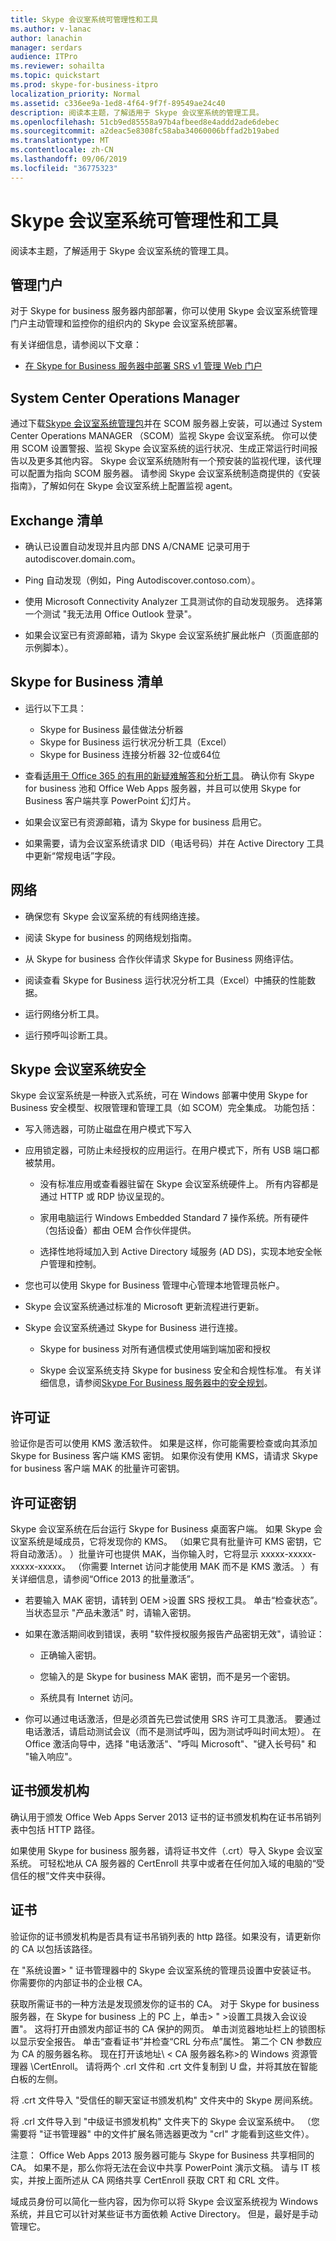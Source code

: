 ```yaml
---
title: Skype 会议室系统可管理性和工具
ms.author: v-lanac
author: lanachin
manager: serdars
audience: ITPro
ms.reviewer: sohailta
ms.topic: quickstart
ms.prod: skype-for-business-itpro
localization_priority: Normal
ms.assetid: c336ee9a-1ed8-4f64-9f7f-89549ae24c40
description: 阅读本主题，了解适用于 Skype 会议室系统的管理工具。
ms.openlocfilehash: 51cb9ed85558a97b4afbeed8e4addd2ade6debec
ms.sourcegitcommit: a2deac5e8308fc58aba34060006bffad2b19abed
ms.translationtype: MT
ms.contentlocale: zh-CN
ms.lasthandoff: 09/06/2019
ms.locfileid: "36775323"
---
```

# <a name="skype-room-system-manageability-and-tools"></a>Skype 会议室系统可管理性和工具
 
阅读本主题，了解适用于 Skype 会议室系统的管理工具。
  
## <a name="administrative-portal"></a>管理门户

对于 Skype for business 服务器内部部署，你可以使用 Skype 会议室系统管理门户主动管理和监控你的组织内的 Skype 会议室系统部署。
  
有关详细信息，请参阅以下文章：
  
- [在 Skype for Business 服务器中部署 SRS v1 管理 Web 门户](../deploy-conferencing/room-system-v1-administrative-web-portal.md)
    
## <a name="system-center-operations-manager"></a>System Center Operations Manager

通过下载[Skype 会议室系统管理包](https://www.microsoft.com/download/details.aspx?id=42320)并在 SCOM 服务器上安装，可以通过 System Center Operations MANAGER （SCOM）监视 Skype 会议室系统。 你可以使用 SCOM 设置警报、监视 Skype 会议室系统的运行状况、生成正常运行时间报告以及更多其他内容。 Skype 会议室系统随附有一个预安装的监视代理，该代理可以配置为指向 SCOM 服务器。 请参阅 Skype 会议室系统制造商提供的《安装指南》，了解如何在 Skype 会议室系统上配置监视 agent。
  
## <a name="exchange-checklist"></a>Exchange 清单

- 确认已设置自动发现并且内部 DNS A/CNAME 记录可用于 autodiscover.domain.com。
    
- Ping 自动发现（例如，Ping Autodiscover.contoso.com）。
    
- 使用 Microsoft Connectivity Analyzer 工具测试你的自动发现服务。 选择第一个测试 "我无法用 Office Outlook 登录"。
    
- 如果会议室已有资源邮箱，请为 Skype 会议室系统扩展此帐户（页面底部的示例脚本）。
    
## <a name="skype-for-business-checklist"></a>Skype for Business 清单

- 运行以下工具：
    
  - Skype for Business 最佳做法分析器     
  - Skype for Business 运行状况分析工具（Excel）    
  - Skype for Business 连接分析器 32-位或64位
    
- 查看[适用于 Office 365 的有用的新疑难解答和分析工具](https://blogs.technet.microsoft.com/educloud/2013/08/13/useful-new-troubleshooting-and-analysis-tools-for-office-365/)。 确认你有 Skype for business 池和 Office Web Apps 服务器，并且可以使用 Skype for Business 客户端共享 PowerPoint 幻灯片。
    
- 如果会议室已有资源邮箱，请为 Skype for business 启用它。
    
- 如果需要，请为会议室系统请求 DID（电话号码）并在 Active Directory 工具中更新“常规电话”字段。
    
## <a name="network"></a>网络

- 确保您有 Skype 会议室系统的有线网络连接。
    
- 阅读 Skype for business 的网络规划指南。
    
- 从 Skype for business 合作伙伴请求 Skype for Business 网络评估。
    
- 阅读查看 Skype for Business 运行状况分析工具（Excel）中捕获的性能数据。
    
- 运行网络分析工具。
    
- 运行预呼叫诊断工具。
    
## <a name="skype-room-system-security"></a>Skype 会议室系统安全

Skype 会议室系统是一种嵌入式系统，可在 Windows 部署中使用 Skype for Business 安全模型、权限管理和管理工具（如 SCOM）完全集成。 功能包括：
  
- 写入筛选器，可防止磁盘在用户模式下写入 
    
- 应用锁定器，可防止未经授权的应用运行。在用户模式下，所有 USB 端口都被禁用。
    
  - 没有标准应用或查看器驻留在 Skype 会议室系统硬件上。 所有内容都是通过 HTTP 或 RDP 协议呈现的。
    
  - 家用电脑运行 Windows Embedded Standard 7 操作系统。所有硬件（包括设备）都由 OEM 合作伙伴提供。
    
  - 选择性地将域加入到 Active Directory 域服务 (AD DS)，实现本地安全帐户管理和控制。
    
- 您也可以使用 Skype for Business 管理中心管理本地管理员帐户。
    
- Skype 会议室系统通过标准的 Microsoft 更新流程进行更新。
    
- Skype 会议室系统通过 Skype for Business 进行连接。
    
  - Skype for business 对所有通信模式使用端到端加密和授权
    
  - Skype 会议室系统支持 Skype for business 安全和合规性标准。 有关详细信息，请参阅[Skype For Business 服务器中的安全规划](../../plan-your-deployment/security/security.md)。
    
## <a name="license"></a>许可证

验证你是否可以使用 KMS 激活软件。 如果是这样，你可能需要检查或向其添加 Skype for Business 客户端 KMS 密钥。 如果你没有使用 KMS，请请求 Skype for business 客户端 MAK 的批量许可密钥。
  
## <a name="license-keys"></a>许可证密钥

Skype 会议室系统在后台运行 Skype for Business 桌面客户端。 如果 Skype 会议室系统是域成员，它将发现你的 KMS。 （如果它具有批量许可 KMS 密钥，它将自动激活）。 ）批量许可也提供 MAK，当你输入时，它将显示 xxxxx-xxxxx-xxxxx-xxxxx。 （你需要 Internet 访问才能使用 MAK 而不是 KMS 激活。 ）有关详细信息，请参阅“Office 2013 的批量激活”。
  
- 若要输入 MAK 密钥，请转到 OEM \>设置 SRS 授权工具。 单击“检查状态”。 当状态显示 "产品未激活" 时，请输入密钥。
    
- 如果在激活期间收到错误，表明 "软件授权服务报告产品密钥无效"，请验证：
    
  - 正确输入密钥。
    
  - 您输入的是 Skype for business MAK 密钥，而不是另一个密钥。
    
  - 系统具有 Internet 访问。
    
- 你可以通过电话激活，但是必须首先已尝试使用 SRS 许可工具激活。 要通过电话激活，请启动测试会议（而不是测试呼叫，因为测试呼叫时间太短）。 在 Office 激活向导中，选择 "电话激活"、"呼叫 Microsoft"、"键入长号码" 和 "输入响应"。
    
## <a name="certificate-authority"></a>证书颁发机构

确认用于颁发 Office Web Apps Server 2013 证书的证书颁发机构在证书吊销列表中包括 HTTP 路径。
  
如果使用 Skype for business 服务器，请将证书文件（.crt）导入 Skype 会议室系统。 可轻松地从 CA 服务器的 CertEnroll 共享中或者在任何加入域的电脑的“受信任的根”文件夹中获得。
  
## <a name="certificates"></a>证书

验证你的证书颁发机构是否具有证书吊销列表的 http 路径。如果没有，请更新你的 CA 以包括该路径。
  
在 "系统设置\> " 证书管理器中的 Skype 会议室系统的管理员设置中安装证书。 你需要你的内部证书的企业根 CA。
  
获取所需证书的一种方法是发现颁发你的证书的 CA。 对于 Skype for business 服务器，在 Skype for business 上的 PC 上，单击\> " \>设置工具拨入会议设置"。 这将打开由颁发内部证书的 CA 保护的网页。 单击浏览器地址栏上的锁图标以显示安全报告。 单击“查看证书”并检查“CRL 分布点”属性。 第二个 CN 参数应为 CA 的服务器名称。 现在打开该地址\\ \< CA 服务器名称\>的 Windows 资源管理器 \CertEnroll。 请将两个 .crl 文件和 .crt 文件复制到 U 盘，并将其放在智能白板的左侧。
  
将 .crt 文件导入 "受信任的聊天室证书颁发机构" 文件夹中的 Skype 房间系统。
  
将 .crl 文件导入到 "中级证书颁发机构" 文件夹下的 Skype 会议室系统中。 （您需要将 "证书管理器" 中的文件扩展名筛选器更改为 "crl" 才能看到这些文件）。
  
注意： Office Web Apps 2013 服务器可能与 Skype for Business 共享相同的 CA。 如果不是，那么你将无法在会议中共享 PowerPoint 演示文稿。 请与 IT 核实，并按上面所述从 CA 网络共享 CertEnroll 获取 CRT 和 CRL 文件。 
  
域成员身份可以简化一些内容，因为你可以将 Skype 会议室系统视为 Windows 系统，并且它可以针对某些证书方面依赖 Active Directory。 但是，最好是手动管理它。
  

